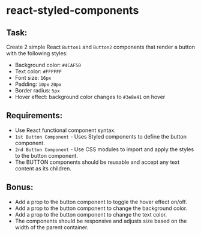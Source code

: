 # react-styled-components

## Task:
Create 2 simple React `Button1` and `Button2` components that render a button with the following styles:

- Background color: `#4CAF50`
- Text color: `#FFFFFF`
- Font size: `16px`
- Padding: `10px` `20px`
- Border radius: `5px`
- Hover effect: background color changes to `#3e8e41` on hover

## Requirements:
- Use React functional component syntax.
- `1st Button Component` - Uses Styled components to define the button component.
- `2nd Button Component` - Use CSS modules to import and apply the styles to the button component.
- The BUTTON components should be reusable and accept any text content as its children.

## Bonus:
- Add a prop to the button component to toggle the hover effect on/off.
- Add a prop to the button component to change the background color.
- Add a prop to the button component to change the text color.
- The components should be responsive and adjusts size based on the width of the parent container.
